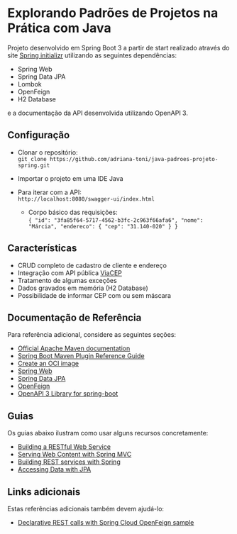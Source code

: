 # Explorando Padrões de Projetos na Prática com Java

Projeto desenvolvido em Spring Boot 3 a partir de start realizado através do site [Spring initializr](https://start.spring.io/) 
utilizando as seguintes dependências:

* Spring Web
* Spring Data JPA
* Lombok
* OpenFeign
* H2 Database

e a documentação da API desenvolvida utilizando OpenAPI 3.

## Configuração

- Clonar o repositório:<br>
  ``git clone https://github.com/adriana-toni/java-padroes-projeto-spring.git``

- Importar o projeto em uma IDE Java

- Para iterar com a API:<br>
  ``http://localhost:8080/swagger-ui/index.html``

  - Corpo básico das requisições:<br>
    ``
    {
       "id": "3fa85f64-5717-4562-b3fc-2c963f66afa6",
       "nome": "Márcia",
       "endereco": {
          "cep": "31.140-020"
       }
    }
    ``
## Características

- CRUD completo de cadastro de cliente e endereço
- Integração com API pública [ViaCEP](https://viacep.com.br/) 
- Tratamento de algumas exceções 
- Dados gravados em memória (H2 Database)
- Possibilidade de informar CEP com ou sem máscara


## Documentação de Referência
Para referência adicional, considere as seguintes seções:

* [Official Apache Maven documentation](https://maven.apache.org/guides/index.html)
* [Spring Boot Maven Plugin Reference Guide](https://docs.spring.io/spring-boot/docs/3.1.3/maven-plugin/reference/html/)
* [Create an OCI image](https://docs.spring.io/spring-boot/docs/3.1.3/maven-plugin/reference/html/#build-image)
* [Spring Web](https://docs.spring.io/spring-boot/docs/3.1.3/reference/htmlsingle/index.html#web)
* [Spring Data JPA](https://docs.spring.io/spring-boot/docs/3.1.3/reference/htmlsingle/index.html#data.sql.jpa-and-spring-data)
* [OpenFeign](https://docs.spring.io/spring-cloud-openfeign/docs/current/reference/html/)
* [OpenAPI 3 Library for spring-boot](https://springdoc.org/)

## Guias
Os guias abaixo ilustram como usar alguns recursos concretamente:

* [Building a RESTful Web Service](https://spring.io/guides/gs/rest-service/)
* [Serving Web Content with Spring MVC](https://spring.io/guides/gs/serving-web-content/)
* [Building REST services with Spring](https://spring.io/guides/tutorials/rest/)
* [Accessing Data with JPA](https://spring.io/guides/gs/accessing-data-jpa/)

## Links adicionais
Estas referências adicionais também devem ajudá-lo:

* [Declarative REST calls with Spring Cloud OpenFeign sample](https://github.com/spring-cloud-samples/feign-eureka)

